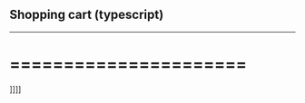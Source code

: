 ## Shopping cart (typescript)
------------------------------
======================
=====================
]]]]
